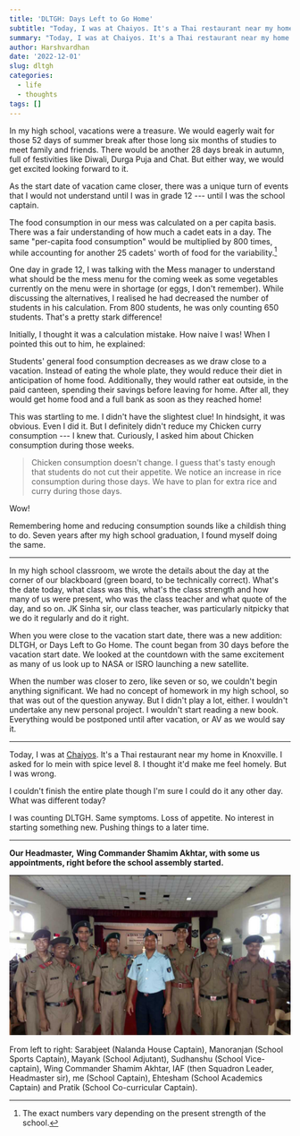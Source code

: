 ```yaml
---
title: 'DLTGH: Days Left to Go Home'
subtitle: "Today, I was at Chaiyos. It's a Thai restaurant near my home in Knoxville. I asked for lo mein with spice level 8. I thought it'd make me feel homely. But I was wrong."
summary: "Today, I was at Chaiyos. It's a Thai restaurant near my home in Knoxville. I asked for lo mein with spice level 8. I thought it'd make me feel homely. But I was wrong."
author: Harshvardhan
date: '2022-12-01'
slug: dltgh
categories:
  - life
  - thoughts
tags: []
---
```


In my high school, vacations were a treasure. We would eagerly wait for those 52 days of summer break after those long six months of studies to meet family and friends. There would be another 28 days break in autumn, full of festivities like Diwali, Durga Puja and Chat. But either way, we would get excited looking forward to it.

As the start date of vacation came closer, there was a unique turn of events that I would not understand until I was in grade 12 --- until I was the school captain.

The food consumption in our mess was calculated on a per capita basis. There was a fair understanding of how much a cadet eats in a day. The same "per-capita food consumption" would be multiplied by 800 times, while accounting for another 25 cadets' worth of food for the variability.[^1]

[^1]: The exact numbers vary depending on the present strength of the school.

One day in grade 12, I was talking with the Mess manager to understand what should be the mess menu for the coming week as some vegetables currently on the menu were in shortage (or eggs, I don't remember). While discussing the alternatives, I realised he had decreased the number of students in his calculation. From 800 students, he was only counting 650 students. That's a pretty stark difference!

Initially, I thought it was a calculation mistake. How naive I was! When I pointed this out to him, he explained:

Students' general food consumption decreases as we draw close to a vacation. Instead of eating the whole plate, they would reduce their diet in anticipation of home food. Additionally, they would rather eat outside, in the paid canteen, spending their savings before leaving for home. After all, they would get home food and a full bank as soon as they reached home!

This was startling to me. I didn't have the slightest clue! In hindsight, it was obvious. Even I did it. But I definitely didn't reduce my Chicken curry consumption --- I knew that. Curiously, I asked him about Chicken consumption during those weeks.

> Chicken consumption doesn't change. I guess that's tasty enough that students do not cut their appetite. We notice an increase in rice consumption during those days. We have to plan for extra rice and curry during those days.

Wow!

Remembering home and reducing consumption sounds like a childish thing to do. Seven years after my high school graduation, I found myself doing the same.

------------------------------------------------------------------------

In my high school classroom, we wrote the details about the day at the corner of our blackboard (green board, to be technically correct). What's the date today, what class was this, what's the class strength and how many of us were present, who was the class teacher and what quote of the day, and so on. JK Sinha sir, our class teacher, was particularly nitpicky that we do it regularly and do it right.

When you were close to the vacation start date, there was a new addition: DLTGH, or Days Left to Go Home. The count began from 30 days before the vacation start date. We looked at the countdown with the same excitement as many of us look up to NASA or ISRO launching a new satellite.

When the number was closer to zero, like seven or so, we couldn't begin anything significant. We had no concept of homework in my high school, so that was out of the question anyway. But I didn't play a lot, either. I wouldn't undertake any new personal project. I wouldn't start reading a new book. Everything would be postponed until after vacation, or AV as we would say it.

------------------------------------------------------------------------

Today, I was at [Chaiyos](http://www.chaiyosrestaurant.com). It's a Thai restaurant near my home in Knoxville. I asked for lo mein with spice level 8. I thought it'd make me feel homely. But I was wrong.

I couldn't finish the entire plate though I'm sure I could do it any other day. What was different today?

I was counting DLTGH. Same symptoms. Loss of appetite. No interest in starting something new. Pushing things to a later time.

------------------------------------------------------------------------

**Our Headmaster,** **Wing Commander Shamim Akhtar, with some us appointments, right before the school assembly started.**

![](featured.png)

From left to right: Sarabjeet (Nalanda House Captain), Manoranjan (School Sports Captain), Mayank (School Adjutant), Sudhanshu (School Vice-captain), Wing Commander Shamim Akhtar, IAF (then Squadron Leader, Headmaster sir), me (School Captain), Ehtesham (School Academics Captain) and Pratik (School Co-curricular Captain).
